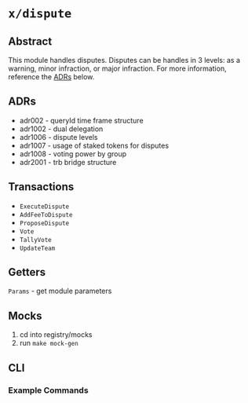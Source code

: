 # `x/dispute`

## Abstract

This module handles disputes. Disputes can be handles in 3 levels: as a warning, minor infraction, or major infraction. For more information, reference the [ADRs](#adrs) below.

## ADRs

- adr002 - queryId time frame structure
- adr1002 - dual delegation
- adr1006 - dispute levels
- adr1007 - usage of staked tokens for disputes
- adr1008 - voting power by group
- adr2001 - trb bridge structure

## Transactions

- `ExecuteDispute`
- `AddFeeToDispute`
- `ProposeDispute`
- `Vote`
- `TallyVote`
- `UpdateTeam`

## Getters

`Params` - get module parameters

## Mocks

1. cd into registry/mocks
2. run `make mock-gen`

## CLI

### Example Commands
